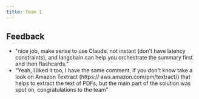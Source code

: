 ```yaml
---
title: Team 1
---
```


## Feedback

- "nice job, make sense to use Claude, not instant (don't have latency constraints), and langchain can help you orchestrate the summary first and then flashcards."
- "Yeah, I liked it too, I have the same comment, if you don't know take a look on Amazon Textract (https:// aws.amazon.com/pm/textract/) that helps to extract the text of PDFs, but the main part of the solution was spot on, congratulations to the team"